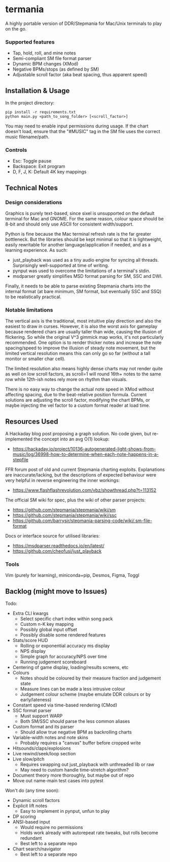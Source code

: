 # termania
A highly portable version of DDR/Stepmania for Mac/Unix terminals to play on the go.

### Supported features
- Tap, hold, roll, and mine notes
- Semi-compliant SM file format parser
- Dynamic BPM changes (XMod)
- Negative BPMs/stops (as defined by SM)
- Adjustable scroll factor (aka beat spacing, thus apparent speed)

## Installation & Usage
In the project directory:
```
pip install -r requirements.txt
python main.py <path_to_song_folder> [<scroll_factor>]
```

You may need to enable input permissions during usage.
If the chart doesn't load, ensure that the "#MUSIC" tag in the SM file uses the correct music filename/path.

### Controls
- Esc: Toggle pause
- Backspace: Exit program
- D, F, J, K: Default 4K key mappings

## Technical Notes
### Design considerations
Graphics is purely text-based, since sixel is unsupported on the default terminal for Mac and GNOME.
For the same reason, colour space should be 8-bit and should only use ASCII for consistent width/support.

Python is fine because the Mac terminal refresh rate is the far greater bottleneck.
But the libraries should be kept minimal so that it is lightweight, easily rewritable for another language/application if needed, and as a learning experience.
As such:
- just_playback was used as a tiny audio engine for syncing all threads. Surprisingly well-supported at time of writing.
- pynput was used to overcome the limitations of a terminal's stdin.
- msdparser greatly simplifies MSD format parsing for SM, SSC and DWI.

Finally, it needs to be able to parse existing Stepmania charts into the internal format (at bare minimum, SM format, but eventually SSC and SSQ) to be realistically practical.

### Notable limitations
The vertical axis is the traditional, most intuitive play direction and also the easiest to draw in curses.
However, it is also the worst axis for gameplay because rendered chars are usually taller than wide, causing the illusion of flickering.
So while the original V^3 gimmick map works, it's not particularly recommended.
One option is to render thicker notes and increase the note spacing/speed to improve the illusion of steady note movement,
but the limited vertical resolution means this can only go so far (without a tall monitor or smaller char cell).

The limited resolution also means highly dense charts may not render quite as well on low scroll factors, as scroll=1 will round 16th+ notes to the same row while 12th-ish notes rely more on rhythm than visuals.

There is no easy way to change the actual note speed in XMod without affecting spacing, due to the beat-relative position formula. Current solutions are adjusting the scroll factor, modifying the chart BPMs, or maybe injecting the vel factor to a custom format reader at load time.

## Resources Used
A Hackaday blog post proposing a graph solution. No code given, but re-implemented the concept into an avg O(1) lookup:
- https://hackaday.io/project/10136-autogenerated-light-shows-from-music/log/36998-how-to-determine-when-each-note-happens-in-a-stepfile

FFR forum post of old and current Stepmania charting exploits. Explanations are inaccurate/lacking, but the descriptions of expected behaviour were very helpful in reverse engineering the inner workings:
- https://www.flashflashrevolution.com/vbz/showthread.php?t=113152

The official SM wiki for spec, plus the wiki of other parser projects:
- https://github.com/stepmania/stepmania/wiki/sm
- https://github.com/stepmania/stepmania/wiki/ssc
- https://github.com/barrysir/stepmania-parsing-code/wiki/.sm-file-format

Docs or interface source for utilised libraries:
- https://msdparser.readthedocs.io/en/latest/
- https://github.com/cheofusi/just_playback

### Tools
Vim (purely for learning), miniconda+pip, Desmos, Figma, Toggl

## Backlog (might move to Issues)
Todo:
- Extra CLI kwargs
  - Select specific chart index within song pack
  - Custom n-K key mapping
  - Possibly global input offset
  - Possibly disable some rendered features
- Stats/score HUD
  - Rolling or exponential accuracy ms display
  - NPS display
  - Simple graph for accuracy/NPS over time
  - Running judgement scoreboard
- Centering of game display, loading/results screens, etc
- Colours
  - Notes should be coloured by their measure fraction and judgement state
  - Measure lines can be made a less intrusive colour
  - Judgement colour scheme (maybe emulate DDR colours or by early/lateness)
- Constant speed via time-based rendering (CMod)
- SSC format parser
  - Must support WARP
  - Both SM/SSC should parse the less common aliases
- Custom format and its parser
  - Should allow true negative BPM as backrolling charts
- Variable-width notes and note skins
  - Probably requires a "canvas" buffer before cropped write
- Hitsounds/claps/explosions
- Live rewind/seek/loop section
- Live slow/pitch
  - Requires swapping out just_playback with unthreaded lib or raw
  - May need to custom handle time-stretch algorithm?
- Document theory more thoroughly, but maybe out of repo
- Move out name-main test cases into pytest

Won't do (any time soon):
- Dynamic scroll factors
- Explicit lift notes
  - Easy to implement in pynput, unfun to play
- DP scoring
- ANSI-based input
  - Would require no permissions
  - Holds work already with autorepeat rate tweaks, but rolls become redundant
  - Best left to a separate repo
- Chart search/navigator
  - Best left to a separate repo
